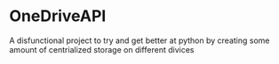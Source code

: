 # OneDriveAPI
A disfunctional project to try and get better at python by creating some amount of centrialized storage on different divices
